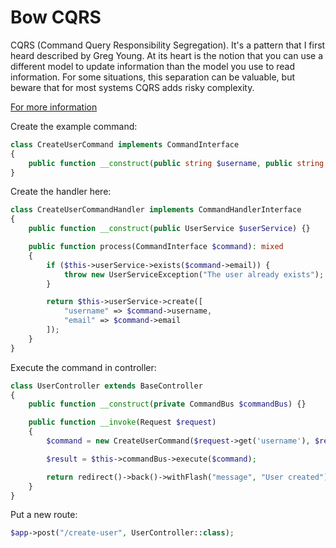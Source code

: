 # Bow CQRS

CQRS (Command Query Responsibility Segregation). It's a pattern that I first heard described by Greg Young. At its heart is the notion that you can use a different model to update information than the model you use to read information. For some situations, this separation can be valuable, but beware that for most systems CQRS adds risky complexity.

[For more information](https://www.martinfowler.com/bliki/CQRS.html)

Create the example command:

```php
class CreateUserCommand implements CommandInterface
{
    public function __construct(public string $username, public string $email) {}
}
```

Create the handler here:

```php
class CreateUserCommandHandler implements CommandHandlerInterface
{
    public function __construct(public UserService $userService) {}

    public function process(CommandInterface $command): mixed
    {
        if ($this->userService->exists($command->email)) {
            throw new UserServiceException("The user already exists");
        }

        return $this->userService->create([
            "username" => $command->username,
            "email" => $command->email
        ]);
    }
}
```

Execute the command in controller:

```php
class UserController extends BaseController
{
    public function __construct(private CommandBus $commandBus) {}

    public function __invoke(Request $request)
    {
        $command = new CreateUserCommand($request->get('username'), $request->get('email'));

        $result = $this->commandBus->execute($command);

        return redirect()->back()->withFlash("message", "User created");
    }
}
```

Put a new route:

```php
$app->post("/create-user", UserController::class);
```
